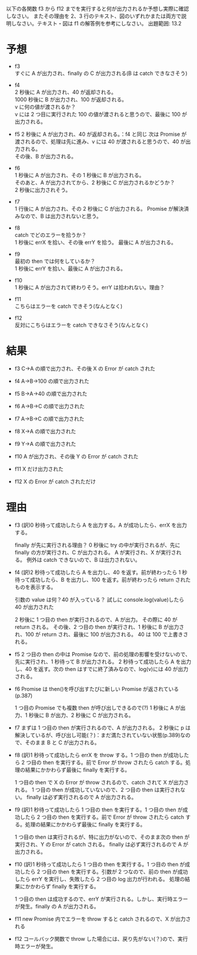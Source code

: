 以下の各関数 f3 から f12 までを実行すると何が出力されるか予想し実際に確認しなさい。
またその理由を 2、3 行のテキスト、図のいずれかまたは両方で説明しなさい。テキスト・図は f1 の解答例を参考にしなさい。
出題範囲: 13.2

# 予想

- f3  
  すぐに A が出力され、finally の C が出力される(B は catch できなさそう)

- f4  
  2 秒後に A が出力され、40 が返却される。  
  1000 秒後に B が出力され、100 が返却される。  
  v に何の値が渡されるか？  
  v には 2 つ目に実行された 100 の値が渡されると思うので、最後に 100 が出力される。

- f5
  2 秒後に A が出力され、40 が返却される。：f4 と同じ
  次は Promise が渡されるので、処理は先に進み、v には 40 が渡されると思うので、40 が出力される。  
  その後、B が出力される。

- f6  
  1 秒後に A が出力され、その 1 秒後に B が出力される。  
  そのあと、A が出力されてから、2 秒後に C が出力されるかどうか？  
  2 秒後に出力されそう。

- f7  
  1 行後に A が出力され、その 2 秒後に C が出力される。
  Promise が解決済みなので、B は出力されないと思う。

- f8  
  catch でどのエラーを拾うか？  
  1 秒後に errX を拾い、その後 errY を拾う。
  最後に A が出力される。

- f9  
  最初の then では何をしているか？  
  1 秒後に errY を拾い、最後に A が出力される。

- f10  
  1 秒後に A が出力されて終わりそう。errY は拾われない。理由？

- f11  
  こちらはエラーを catch できそう(なんとなく)

- f12  
  反対にこちらはエラーを catch できなさそう(なんとなく)

# 結果

- f3
  C->A の順で出力され、その後 X の Error が catch された

- f4
  A->B->100 の順で出力された

- f5
  B->A->40 の順で出力された

- f6
  A->B->C の順で出力された

- f7
  A->B->C の順で出力された

- f8
  X->A の順で出力された

- f9
  Y->A の順で出力された

- f10
  A が出力され、その後 Y の Error が catch された

- f11
  X だけ出力された

- f12
  X の Error が catch されただけ

# 理由

- f3
  (訳)0 秒待って成功したら A を出力する。A が成功したら、errX を出力する。

  finally が先に実行される理由？
  0 秒後に try の中が実行されるが、先に finally の方が実行され、C が出力される。
  A が実行され、X が実行される。
  例外は catch できないので、B は出力されない。

- f4
  (訳)2 秒待って成功したら A を出力し、40 を返す。前が終わったら 1 秒待って成功したら、B を出力し、100 を返す。前が終わったら return されたものを表示する。

  引数の value は何？40 が入っている？
  試しに console.log(value)したら 40 が出力された

  2 秒後に 1 つ目の then が実行されるので、A が出力。
  その際に 40 が return される。
  その後、2 つ目の then が実行され、1 秒後に B が出力され、100 が return され、最後に 100 が出力される。
  40 は 100 で上書きされる。

- f5
  2 つ目の then の中は Promise なので、前の処理の影響を受けないので、先に実行され、1 秒待って B が出力される。
  2 秒待って成功したら A を出力し、40 を返す。次の then はすでに終了済みなので、log(v)には 40 が出力される。

- f6
  Promise は then()を呼び出すたびに新しい Promise が返されている(p.387)

  1 つ目の Promise でも複数 then が呼び出しできるので(?)
  1 秒後に A が出力、1 秒後に B が出力、2 秒後に C が出力される。

- f7
  まずは 1 つ目の then が実行されるので、A が出力される。
  2 秒後に p は解決しているが、呼び出し可能(？)：まだ満たされていない状態(p.389)なので、そのまま B と C が出力される。

- f8
  (訳)1 秒待って成功したら errX を throw する。1 つ目の then が成功したら 2 つ目の then を実行する。前で Error が throw されたら catch する。処理の結果にかかわらず最後に finally を実行する。

  1 つ目の then で X の Error が throw されるので、catch されて X が出力される。
  1 つ目の then が成功していないので、2 つ目の then は実行されない。
  finally は必ず実行されるので A が出力される。

- f9
  (訳)1 秒待って成功したら 1 つ目の then を実行する。1 つ目の then が成功したら 2 つ目の then を実行する。前で Error が throw されたら catch する。処理の結果にかかわらず最後に finally を実行する。

  1 つ目の then は実行されるが、特に出力がないので、そのまま次の then が実行され、Y の Error が catch される。
  finally は必ず実行されるので A が出力される。

- f10
  (訳)1 秒待って成功したら 1 つ目の then を実行する。1 つ目の then が成功したら 2 つ目の then を実行する。引数が 2 つなので、前の then が成功したら errY を実行し、失敗したら 2 つ目の log 出力が行われる。
  処理の結果にかかわらず finally を実行する。

  1 つ目の then は成功するので、errY が実行される。しかし、実行時エラーが発生。finally の A が出力される。

- f11
  new Promise 内でエラーを throw すると catch されるので、X が出力される

- f12
  コールバック関数で throw した場合には、戻り先がない(？)ので、実行時エラーが発生。
